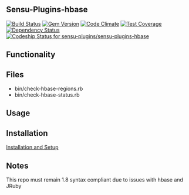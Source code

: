 ## Sensu-Plugins-hbase

[![Build Status](https://travis-ci.org/sensu-plugins/sensu-plugins-hbase.svg?branch=master)](https://travis-ci.org/sensu-plugins/sensu-plugins-hbase)
[![Gem Version](https://badge.fury.io/rb/sensu-plugins-hbase.svg)](http://badge.fury.io/rb/sensu-plugins-hbase)
[![Code Climate](https://codeclimate.com/github/sensu-plugins/sensu-plugins-hbase/badges/gpa.svg)](https://codeclimate.com/github/sensu-plugins/sensu-plugins-hbase)
[![Test Coverage](https://codeclimate.com/github/sensu-plugins/sensu-plugins-hbase/badges/coverage.svg)](https://codeclimate.com/github/sensu-plugins/sensu-plugins-hbase)
[![Dependency Status](https://gemnasium.com/sensu-plugins/sensu-plugins-hbase.svg)](https://gemnasium.com/sensu-plugins/sensu-plugins-hbase)
[ ![Codeship Status for sensu-plugins/sensu-plugins-hbase](https://codeship.com/projects/87326720-ea2a-0132-ffd2-32dfa18a9fce/status?branch=master)](https://codeship.com/projects/83049)

## Functionality

## Files
 * bin/check-hbase-regions.rb
 * bin/check-hbase-status.rb

## Usage

## Installation

[Installation and Setup](https://github.com/sensu-plugins/documentation/blob/master/user_docs/installation_instructions.md)

## Notes

This repo must remain 1.8 syntax compliant due to issues with hbase and JRuby
